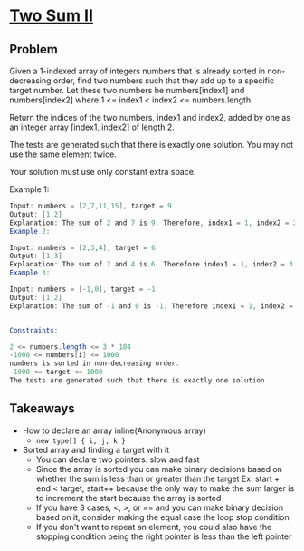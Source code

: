 # [Two Sum II](https://leetcode.com/problems/two-sum-ii-input-array-is-sorted/submissions/)

## Problem
Given a 1-indexed array of integers numbers that is already sorted in non-decreasing order, find two numbers such that they add up to a specific target number. Let these two numbers be numbers[index1] and numbers[index2] where 1 <= index1 < index2 <= numbers.length.

Return the indices of the two numbers, index1 and index2, added by one as an integer array [index1, index2] of length 2.

The tests are generated such that there is exactly one solution. You may not use the same element twice.

Your solution must use only constant extra space.

Example 1:

```java
Input: numbers = [2,7,11,15], target = 9
Output: [1,2]
Explanation: The sum of 2 and 7 is 9. Therefore, index1 = 1, index2 = 2. We return [1, 2].
Example 2:

Input: numbers = [2,3,4], target = 6
Output: [1,3]
Explanation: The sum of 2 and 4 is 6. Therefore index1 = 1, index2 = 3. We return [1, 3].
Example 3:

Input: numbers = [-1,0], target = -1
Output: [1,2]
Explanation: The sum of -1 and 0 is -1. Therefore index1 = 1, index2 = 2. We return [1, 2].


Constraints:

2 <= numbers.length <= 3 * 104
-1000 <= numbers[i] <= 1000
numbers is sorted in non-decreasing order.
-1000 <= target <= 1000
The tests are generated such that there is exactly one solution.
```

## Takeaways
- How to declare an array inline(Anonymous array)
  - `new type[] { i, j, k }`
- Sorted array and finding a target with it
  - You can declare two pointers: slow and fast
  - Since the array is sorted you can make binary decisions based on whether the sum is less than or greater than the target
    Ex: start + end < target, start++ because the only way to make the sum larger is to increment the start because the array is sorted
  - If you have 3 cases, <, >, or == and you can make binary  decision based on it, consider making the equal case the loop stop condition
  - If you don't want to repeat an element, you could also have the stopping condition being the right pointer is less than the left pointer
